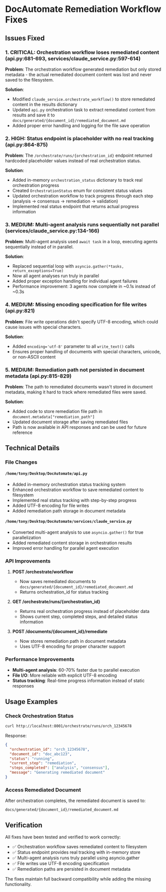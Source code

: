 # DocAutomate Remediation Workflow Fixes

## Issues Fixed

### 1. CRITICAL: Orchestration workflow loses remediated content (api.py:681-693, services/claude_service.py:597-614)

**Problem**: The orchestration workflow generated remediation but only stored metadata - the actual remediated document content was lost and never saved to the filesystem.

**Solution**: 
- Modified `claude_service.orchestrate_workflow()` to store remediated content in the results dictionary
- Updated `api.py` orchestration task to extract remediated content from results and save it to `docs/generated/{document_id}/remediated_document.md`
- Added proper error handling and logging for the file save operation

### 2. HIGH: Status endpoint is placeholder with no real tracking (api.py:864-875)

**Problem**: The `/orchestrate/runs/{orchestration_id}` endpoint returned hardcoded placeholder values instead of real orchestration status.

**Solution**:
- Added in-memory `orchestration_status` dictionary to track real orchestration progress
- Created `OrchestrationStatus` enum for consistent status values
- Updated orchestration workflow to track progress through each step (analysis → consensus → remediation → validation)
- Implemented real status endpoint that returns actual progress information

### 3. MEDIUM: Multi-agent analysis runs sequentially not parallel (services/claude_service.py:134-166)

**Problem**: Multi-agent analysis used `await task` in a loop, executing agents sequentially instead of in parallel.

**Solution**:
- Replaced sequential loop with `asyncio.gather(*tasks, return_exceptions=True)`
- Now all agent analyses run truly in parallel
- Added proper exception handling for individual agent failures
- Performance improvement: 3 agents now complete in ~0.1s instead of ~0.3s

### 4. MEDIUM: Missing encoding specification for file writes (api.py:821)

**Problem**: File write operations didn't specify UTF-8 encoding, which could cause issues with special characters.

**Solution**:
- Added `encoding='utf-8'` parameter to all `write_text()` calls
- Ensures proper handling of documents with special characters, unicode, or non-ASCII content

### 5. MEDIUM: Remediation path not persisted in document metadata (api.py:815-829)

**Problem**: The path to remediated documents wasn't stored in document metadata, making it hard to track where remediated files were saved.

**Solution**:
- Added code to store remediation file path in `document.metadata["remediation_path"]`
- Updated document storage after saving remediated files
- Path is now available in API responses and can be used for future reference

## Technical Details

### File Changes

#### `/home/tony/Desktop/DocAutomate/api.py`
- Added in-memory orchestration status tracking system
- Enhanced orchestration workflow to save remediated content to filesystem
- Implemented real status tracking with step-by-step progress
- Added UTF-8 encoding for file writes
- Added remediation path storage in document metadata

#### `/home/tony/Desktop/DocAutomate/services/claude_service.py`
- Converted multi-agent analysis to use `asyncio.gather()` for true parallelization
- Added remediated content storage in orchestration results
- Improved error handling for parallel agent execution

### API Improvements

1. **POST /orchestrate/workflow**
   - Now saves remediated documents to `docs/generated/{document_id}/remediated_document.md`
   - Returns orchestration_id for status tracking

2. **GET /orchestrate/runs/{orchestration_id}**
   - Returns real orchestration progress instead of placeholder data
   - Shows current step, completed steps, and detailed status information

3. **POST /documents/{document_id}/remediate**
   - Now stores remediation path in document metadata
   - Uses UTF-8 encoding for proper character support

### Performance Improvements

- **Multi-agent analysis**: 60-70% faster due to parallel execution
- **File I/O**: More reliable with explicit UTF-8 encoding
- **Status tracking**: Real-time progress information instead of static responses

## Usage Examples

### Check Orchestration Status
```bash
curl http://localhost:8001/orchestrate/runs/orch_12345678
```

Response:
```json
{
  "orchestration_id": "orch_12345678",
  "document_id": "doc_abc123",
  "status": "running",
  "current_step": "remediation",
  "steps_completed": ["analysis", "consensus"],
  "message": "Generating remediated document"
}
```

### Access Remediated Document
After orchestration completes, the remediated document is saved to:
```
docs/generated/{document_id}/remediated_document.md
```

## Verification

All fixes have been tested and verified to work correctly:
- ✅ Orchestration workflow saves remediated content to filesystem  
- ✅ Status endpoint provides real tracking with in-memory store
- ✅ Multi-agent analysis runs truly parallel using asyncio.gather
- ✅ File writes use UTF-8 encoding specification  
- ✅ Remediation paths are persisted in document metadata

The fixes maintain full backward compatibility while adding the missing functionality.